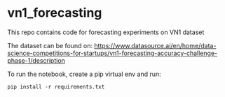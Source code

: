 # vn1_forecasting
This repo contains code for forecasting experiments on VN1 dataset

The dataset can be found on: https://www.datasource.ai/en/home/data-science-competitions-for-startups/vn1-forecasting-accuracy-challenge-phase-1/description

To run the notebook, create a pip virtual env and run:
```
pip install -r requirements.txt
```